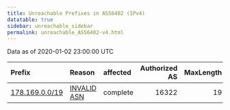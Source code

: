 ```yaml
---
title: Unreachable Prefixes in AS56402 (IPv4)
datatable: true
sidebar: unreachable_sidebar
permalink: unreachable_AS56402-v4.html
---
```


Data as of 2020-01-02 23:00:00 UTC


<div class="datatable-begin"></div>

| Prefix                                                 | Reason                                                                                                | affected   |   Authorized AS |   MaxLength | Anchor                                         |   unreachable /24s |
|:-------------------------------------------------------|:------------------------------------------------------------------------------------------------------|:-----------|----------------:|------------:|:-----------------------------------------------|-------------------:|
| [178.169.0.0/19](https://stat.ripe.net/178.169.0.0/19) | [INVALID ASN](https://rpki-validator.ripe.net/announcement-preview?asn=AS56402&prefix=178.169.0.0/19) | complete   |           16322 |          19 | [RIPE](unreachable_RIPE_NCC_RPKI_Root-v4.html) |                 32 |

<div class="datatable-end"></div>